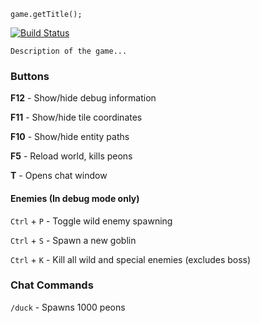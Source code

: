 `game.getTitle();`

[![Build Status](http://deco2800.uqcloud.net/jenkins/job/deco2800-2018-thomas/badge/icon)](http://deco2800.uqcloud.net/jenkins/job/deco2800-2018-thomas/)

`Description of the game...` 

### Buttons
**F12** - Show/hide debug information

**F11** - Show/hide tile coordinates

**F10** - Show/hide entity paths

**F5** - Reload world, kills peons

**T** - Opens chat window

#### Enemies (In debug mode only)
`Ctrl` + `P` - Toggle wild enemy spawning

`Ctrl` + `S` - Spawn a new goblin

`Ctrl` + `K` - Kill all wild and special enemies (excludes boss)

### Chat Commands
`/duck` - Spawns 1000 peons